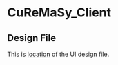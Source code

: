 # CuReMaSy_Client

## Design File
This is [location](https://www.figma.com/file/lllCqQj7yZoKHKuAx5scjB/CuReMuSy_Client_Design_File?node-id=56-819) of the UI design file. 

